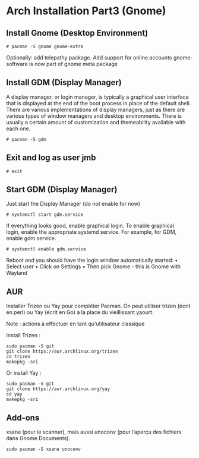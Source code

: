 # Arch Installation Part3 (Gnome)



## Install Gnome (Desktop Environment)

```
# pacman -S gnome gnome-extra 
```

Optionally: add telepathy package. Add support for online accounts
gnome-software is now part of gnome meta package




## Install GDM (Display Manager)

A display manager, or login manager, is typically a graphical user interface that is displayed at the end of the boot process in place of the default shell. There are various implementations of display managers, just as there are various types of window managers and desktop environments. There is usually a certain amount of customization and themeability available with each one.

```
# pacman -S gdm
```



## Exit and log as user jmb

```
# exit
```




## Start GDM (Display Manager)

Just start the Display Manager (do not enable for now)

```
# systemctl start gdm.service
```

If everything looks good, enable graphical login.
To enable graphical login, enable the appropriate systemd service. 
For example, for GDM, enable gdm.service.

```
# systemctl enable gdm.service
```

Reboot and you should have the login window automatically started:
	• Select user
	• Click on Settings
	• Then pick Gnome - this is Gnome with Wayland




## AUR

Installer Trizen ou Yay pour compléter Pacman.
On peut utiliser trizen (écrit en perl) ou Yay (écrit en Go) à la place du vieillissant yaourt.

Note : actions à effectuer en tant qu'utilisateur classique

Install Trizen :

```
sudo pacman -S git
git clone https://aur.archlinux.org/trizen
cd trizen
makepkg -sri
```

Or install Yay :

```
sudo pacman -S git
git clone https://aur.archlinux.org/yay
cd yay
makepkg -sri
```



## Add-ons

xsane (pour le scanner), mais aussi unoconv (pour l’aperçu des fichiers dans Gnome Documents).

```
sudo pacman -S xsane unoconv
```




